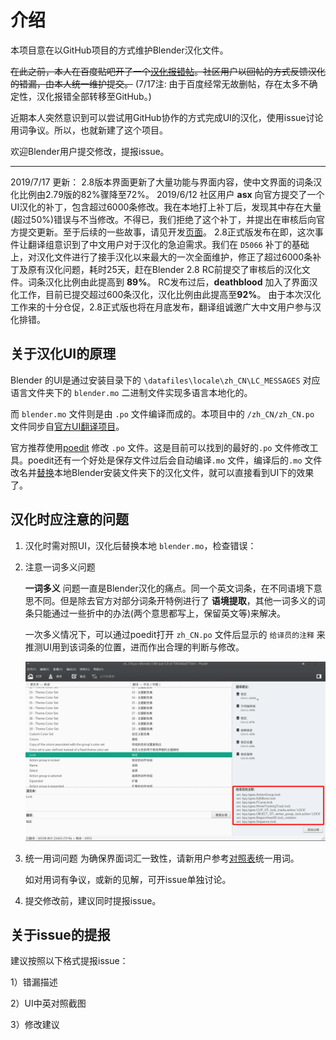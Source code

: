# 介绍

本项目意在以GitHub项目的方式维护Blender汉化文件。

~~在此之前，本人在百度贴吧开了一个[汉化报错帖](http://tieba.baidu.com/p/5530957667?pid=117496092864)。社区用户以回帖的方式反馈汉化的错漏，由本人统一维护提交。~~ (7/17注: 由于百度经常无故删帖，存在太多不确定性，汉化报错全部转移至GitHub。)

近期本人突然意识到可以尝试用GitHub协作的方式完成UI的汉化，使用issue讨论用词争议。所以，也就新建了这个项目。

欢迎Blender用户提交修改，提报issue。

---
2019/7/17 更新：
2.8版本界面更新了大量功能与界面内容，使中文界面的词条汉化比例由2.79版的82%骤降至72%。
2019/6/12 社区用户 **asx** 向官方提交了一个UI汉化的补丁，包含超过6000条修改。我在本地打上补丁后，发现其中存在大量(超过50%)错误与不当修改。不得已，我们拒绝了这个补丁，并提出在审核后向官方提交更新。至于后续的一些故事，请见开发[页面](https://developer.blender.org/D5066)。
2.8正式版发布在即，这次事件让翻译组意识到了中文用户对于汉化的急迫需求。我们在 `D5066` 补丁的基础上，对汉化文件进行了接手汉化以来最大的一次全面维护，修正了超过6000条补丁及原有汉化问题，耗时25天，赶在Blender 2.8 RC前提交了审核后的汉化文件。词条汉化比例由此提高到 **89%**。
RC发布过后，**deathblood** 加入了界面汉化工作，目前已提交超过600条汉化，汉化比例由此提高至**92%**。
由于本次汉化工作来的十分仓促，2.8正式版也将在月底发布，翻译组诚邀广大中文用户参与汉化排错。


## 关于汉化UI的原理

Blender 的UI是通过安装目录下的 `\datafiles\locale\zh_CN\LC_MESSAGES` 对应语言文件夹下的 `blender.mo` 二进制文件实现多语言本地化的。

而 `blender.mo` 文件则是由 `.po` 文件编译而成的。本项目中的 `/zh_CN/zh_CN.po` 文件同步自[官方UI翻译项目](https://svn.blender.org/svnroot/bf-translations/branches/zh_CN/)。

官方推荐使用[poedit](https://poedit.net/download) 修改 `.po` 文件。这是目前可以找到的最好的`.po` 文件修改工具。poedit还有一个好处是保存文件过后会自动编译`.mo` 文件，编译后的`.mo` 文件改名并[替换](https://www.jianshu.com/p/e6fdda5dd103)本地Blender安装文件夹下的汉化文件，就可以直接看到UI下的效果了。

## 汉化时应注意的问题

1. 汉化时需对照UI，汉化后替换本地 `blender.mo`，检查错误：
2. 注意一词多义问题

   **一词多义** 问题一直是Blender汉化的痛点。同一个英文词条，在不同语境下意思不同。但是除去官方对部分词条开特例进行了 **语境提取**，其他一词多义的词条只能通过一些折中的办法(两个意思都写上，保留英文等)来解决。

   一次多义情况下，可以通过poedit打开 `zh_CN.po` 文件后显示的 `给译员的注释` 来推测UI用到该词条的位置，进而作出合理的判断与修改。

   ![注释](./img/poedit_comments.png)

3. 统一用词问题
   为确保界面词汇一致性，请新用户参考[对照表](./dict.md)统一用词。

   如对用词有争议，或新的见解，可开issue单独讨论。
   
4. 提交修改前，建议同时提报issue。

## 关于issue的提报

建议按照以下格式提报issue：

1）错漏描述

2）UI中英对照截图

3）修改建议
